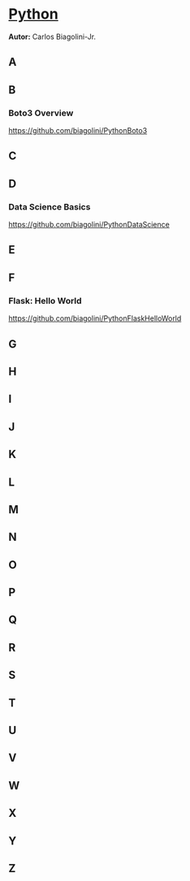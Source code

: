 # <u>Python</u>
**Autor:** Carlos Biagolini-Jr.

## A

## B
### Boto3 Overview
https://github.com/biagolini/PythonBoto3

## C

## D
### Data Science Basics
https://github.com/biagolini/PythonDataScience
## E

## F
### Flask: Hello World
https://github.com/biagolini/PythonFlaskHelloWorld

## G

## H

## I

## J

## K

## L

## M

## N

## O

## P

## Q

## R

## S

## T

## U

## V

## W

## X 

## Y 

## Z
